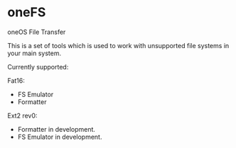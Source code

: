 # oneFS
oneOS File Transfer

This is a set of tools which is used to work with unsupported file systems in your main system.

Currently supported:

Fat16:
 + FS Emulator
 + Formatter
 
Ext2 rev0:
 * Formatter in development.
 * FS Emulator in development.

